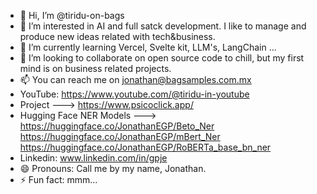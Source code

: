 - 👋 Hi, I’m @tiridu-on-bags
- 👀 I’m interested in AI and full satck development. I like to manage and produce new ideas related with tech&business. 
- 🌱 I’m currently learning Vercel, Svelte kit, LLM's, LangChain ...
- 💞️ I’m looking to collaborate on open source code to chill, but my first mind is on business related projects.
- 📫 You can reach me on jonathan@bagsamples.com.mx
- YouTube: https://www.youtube.com/@tiridu-in-youtube
- Project  ---> https://www.psicoclick.app/
- Hugging Face NER Models --->
      https://huggingface.co/JonathanEGP/Beto_Ner
      https://huggingface.co/JonathanEGP/mBert_Ner
      https://huggingface.co/JonathanEGP/RoBERTa_base_bn_ner
- Linkedin: www.linkedin.com/in/gpje
- 😄 Pronouns: Call me by my name, Jonathan.
- ⚡ Fun fact: mmm...

<!---
tiridu-on-bags/tiridu-on-bags is a ✨ special ✨ repository because its `README.md` (this file) appears on your GitHub profile.
You can click the Preview link to take a look at your changes.
--->
